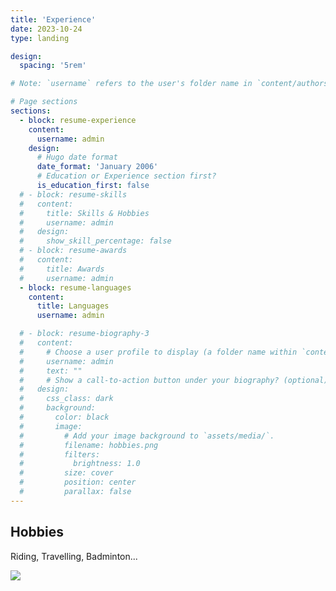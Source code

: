 ```yaml
---
title: 'Experience'
date: 2023-10-24
type: landing

design:
  spacing: '5rem'

# Note: `username` refers to the user's folder name in `content/authors/`

# Page sections
sections:
  - block: resume-experience
    content:
      username: admin
    design:
      # Hugo date format
      date_format: 'January 2006'
      # Education or Experience section first?
      is_education_first: false
  # - block: resume-skills
  #   content:
  #     title: Skills & Hobbies
  #     username: admin
  #   design:
  #     show_skill_percentage: false
  # - block: resume-awards
  #   content:
  #     title: Awards
  #     username: admin
  - block: resume-languages
    content:
      title: Languages
      username: admin

  # - block: resume-biography-3
  #   content:
  #     # Choose a user profile to display (a folder name within `content/authors/`)
  #     username: admin
  #     text: ""
  #     # Show a call-to-action button under your biography? (optional)
  #   design:
  #     css_class: dark
  #     background:
  #       color: black
  #       image:
  #         # Add your image background to `assets/media/`.
  #         filename: hobbies.png
  #         filters:
  #           brightness: 1.0
  #         size: cover
  #         position: center
  #         parallax: false
---
```

## Hobbies

Riding, Travelling, Badminton...

![](/assets/media/hobbies.png)